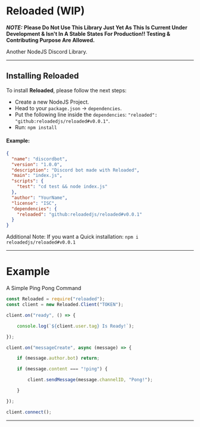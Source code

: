# Reloaded (WIP)

***NOTE:*** **Please Do Not Use This Library Just Yet As This Is Current Under Development & Isn't In A Stable States For Production!! Testing & Contributing Purpose Are Allowed.**

Another NodeJS Discord Library.

---

## Installing Reloaded

To install **Reloaded**, please follow the next steps:

- Create a new NodeJS Project.
- Head to your `package.json` -> `dependencies`.
- Put the following line inside the `dependencies`: `"reloaded": "github:reloadedjs/reloaded#v0.0.1"`.
- Run: `npm install`

#### Example:

```json
{
  "name": "discordbot",
  "version": "1.0.0",
  "description": "Discord bot made with Reloaded",
  "main": "index.js",
  "scripts": {
    "test": "cd test && node index.js"
  },
  "author": "YourName",
  "license": "ISC",
  "dependencies": {
    "reloaded": "github:reloadedjs/reloaded#v0.0.1"
  }
}

```

Additional Note: If you want a Quick installation: `npm i reloadedjs/reloaded#v0.0.1`

---

# Example

A Simple Ping Pong Command

```js
const Reloaded = require("reloaded");
const client = new Reloaded.Client("TOKEN");

client.on("ready", () => {

    console.log(`${client.user.tag} Is Ready!`);

});

client.on("messageCreate", async (message) => {

    if (message.author.bot) return;

    if (message.content === "!ping") {

        client.sendMessage(message.channelID, "Pong!");

    }

});

client.connect();

```

---

